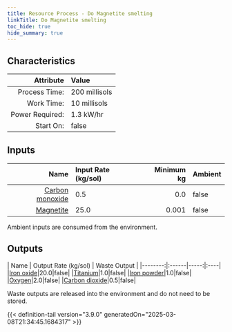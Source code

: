 ```yaml
---
title: Resource Process - Do Magnetite smelting
linkTitle: Do Magnetite smelting
toc_hide: true
hide_summary: true
---
```

<!-- This is generated by the MarsSim HelpGenertor, do not edit. -->

## Characteristics

| Attribute      | Value |
|--------:|:------|
|Process Time:|200 millisols|
|Work Time:|10 millisols|
|Power Required:|1.3 kW/hr|
|Start On:|false|

## Inputs
| Name      | Input Rate (kg/sol) | Minimum kg | Ambient |
|--------:|:------|-----:|:----|
|[Carbon monoxide](/docs/definitions/resource/carbon-monoxide)|0.5|0.0|false|
|[Magnetite](/docs/definitions/resource/magnetite)|25.0|0.001|false|

Ambient inputs are consumed from the environment.

## Outputs
| Name      | Output Rate (kg/sol) | Waste Output |
|--------:|:------|-----:|:----|
|[Iron oxide](/docs/definitions/resource/iron-oxide)|20.0|false|
|[Titanium](/docs/definitions/resource/titanium)|1.0|false|
|[Iron powder](/docs/definitions/resource/iron-powder)|1.0|false|
|[Oxygen](/docs/definitions/resource/oxygen)|2.0|false|
|[Carbon dioxide](/docs/definitions/resource/carbon-dioxide)|0.5|false|

Waste outputs are released into the environment and do not need to be stored.


{{< definition-tail version="3.9.0" generatedOn="2025-03-08T21:34:45.1684317" >}}



